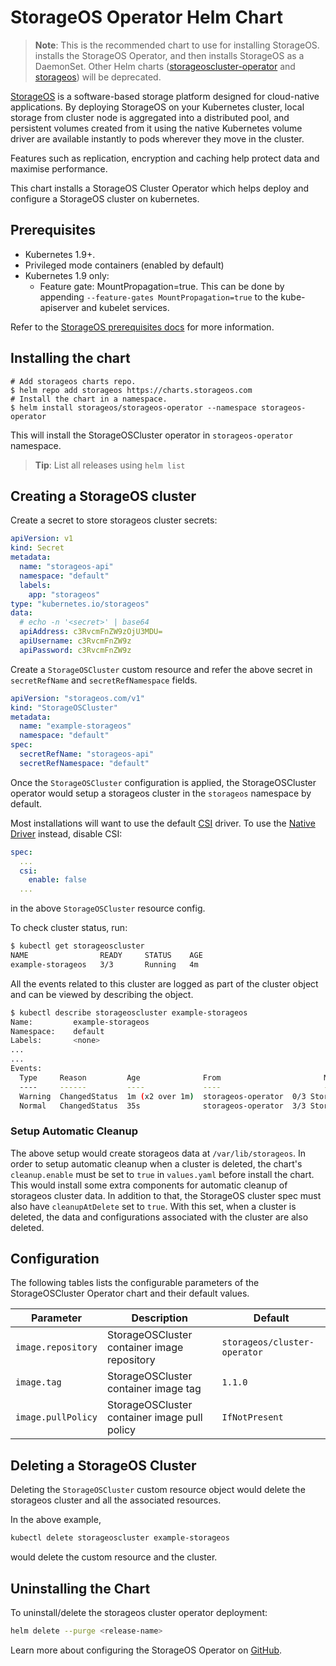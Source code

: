 # StorageOS Operator Helm Chart

> **Note**: This is the recommended chart to use for installing StorageOS.
installs the StorageOS Operator, and then installs StorageOS as a DaemonSet.
Other Helm charts ([storageoscluster-operator](https://github.com/storageos/charts/tree/master/stable/storageoscluster-operator) and [storageos](https://github.com/storageos/charts/tree/master/stable/storageos))
will be deprecated.

[StorageOS](https://storageos.com) is a software-based storage platform
designed for cloud-native applications. By deploying StorageOS on your
Kubernetes cluster, local storage from cluster node is aggregated into a
distributed pool, and persistent volumes created from it using the native
Kubernetes volume driver are available instantly to pods wherever they move in
the cluster.

Features such as replication, encryption and caching help protect data and
maximise performance.

This chart installs a StorageOS Cluster Operator which helps deploy and
configure a StorageOS cluster on kubernetes.

## Prerequisites

- Kubernetes 1.9+.
- Privileged mode containers (enabled by default)
- Kubernetes 1.9 only:
  - Feature gate: MountPropagation=true.  This can be done by appending
    `--feature-gates MountPropagation=true` to the kube-apiserver and kubelet
    services.

Refer to the [StorageOS prerequisites
docs](https://docs.storageos.com/docs/prerequisites/overview) for more
information.

## Installing the chart

```console
# Add storageos charts repo.
$ helm repo add storageos https://charts.storageos.com
# Install the chart in a namespace.
$ helm install storageos/storageos-operator --namespace storageos-operator
```

This will install the StorageOSCluster operator in `storageos-operator`
namespace.

> **Tip**: List all releases using `helm list`

## Creating a StorageOS cluster

Create a secret to store storageos cluster secrets:

```yaml
apiVersion: v1
kind: Secret
metadata:
  name: "storageos-api"
  namespace: "default"
  labels:
    app: "storageos"
type: "kubernetes.io/storageos"
data:
  # echo -n '<secret>' | base64
  apiAddress: c3RvcmFnZW9zOjU3MDU=
  apiUsername: c3RvcmFnZW9z
  apiPassword: c3RvcmFnZW9z
```

Create a `StorageOSCluster` custom resource and refer the above secret in
`secretRefName` and `secretRefNamespace` fields.

```yaml
apiVersion: "storageos.com/v1"
kind: "StorageOSCluster"
metadata:
  name: "example-storageos"
  namespace: "default"
spec:
  secretRefName: "storageos-api"
  secretRefNamespace: "default"
```

Once the `StorageOSCluster` configuration is applied, the StorageOSCluster
operator would setup a storageos cluster in the `storageos` namespace by
default.

Most installations will want to use the default [CSI](https://kubernetes-csi.github.io/docs/)
driver.  To use the [Native Driver](https://kubernetes.io/docs/concepts/storage/volumes/#storageos)
instead, disable CSI:

```yaml
spec:
  ...
  csi:
    enable: false
  ...
```

in the above `StorageOSCluster` resource config.

To check cluster status, run:

```bash
$ kubectl get storageoscluster
NAME                READY     STATUS    AGE
example-storageos   3/3       Running   4m
```

All the events related to this cluster are logged as part of the cluster object
and can be viewed by describing the object.

```bash
$ kubectl describe storageoscluster example-storageos
Name:         example-storageos
Namespace:    default
Labels:       <none>
...
...
Events:
  Type     Reason         Age              From                       Message
  ----     ------         ----             ----                       -------
  Warning  ChangedStatus  1m (x2 over 1m)  storageos-operator  0/3 StorageOS nodes are functional
  Normal   ChangedStatus  35s              storageos-operator  3/3 StorageOS nodes are functional. Cluster healthy
```

### Setup Automatic Cleanup

The above setup would create storageos data at `/var/lib/storageos`. In order to
setup automatic cleanup when a cluster is deleted, the chart's `cleanup.enable`
must be set to `true` in `values.yaml` before install the chart. This would
install some extra components for automatic cleanup of storageos cluster data.
In addition to that, the StorageOS cluster spec must also have `cleanupAtDelete`
set to `true`. With this set, when a cluster is deleted, the data and
configurations associated with the cluster are also deleted.

## Configuration

The following tables lists the configurable parameters of the StorageOSCluster
Operator chart and their default values.

Parameter | Description | Default
--------- | ----------- | -------
`image.repository` | StorageOSCluster container image repository | `storageos/cluster-operator`
`image.tag` | StorageOSCluster container image tag | `1.1.0`
`image.pullPolicy` | StorageOSCluster container image pull policy | `IfNotPresent`

## Deleting a StorageOS Cluster

Deleting the `StorageOSCluster` custom resource object would delete the
storageos cluster and all the associated resources.

In the above example,

```bash
kubectl delete storageoscluster example-storageos
```

would delete the custom resource and the cluster.

## Uninstalling the Chart

To uninstall/delete the storageos cluster operator deployment:

```bash
helm delete --purge <release-name>
```

Learn more about configuring the StorageOS Operator on
[GitHub](https://github.com/storageos/cluster-operator).
